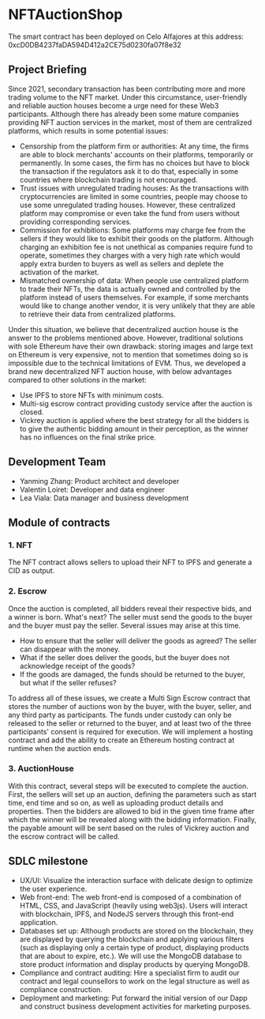 # NFTAuctionShop

The smart contract has been deployed on Celo Alfajores at this address: 0xcD0DB4237faDA594D412a2CE75d0230fa07f8e32

## Project Briefing

Since 2021, secondary transaction has been contributing more and more trading volume to the NFT market. Under this circumstance, user-friendly and reliable auction houses become a urge need for these Web3 participants. Although there has already been some mature companies providing NFT auction services in the market, most of them are centralized platforms, which results in some potential issues:

- Censorship from the platform firm or authorities: At any time, the firms are able to block merchants' accounts on their platforms, temporarily or permanently. In some cases, the firm has no choices but have to block the transaction if the regulators ask it to do that, especially in some countries where blockchain trading is not encouraged.
- Trust issues with unregulated trading houses: As the transactions with cryptocurrencies are limited in some countries, people may choose to use some unregulated trading houses. However, these centralized platform may compromise or even take the fund from users without providing corresponding services.
- Commission for exhibitions: Some platforms may charge fee from the sellers if they would like to exhibit their goods on the platform. Although charging an exhibition fee is not unethical as companies require fund to operate, sometimes they charges with a very high rate which would apply extra burden to buyers as well as sellers and deplete the activation of the market.
- Mismatched ownership of data: When people use centralized platform to trade their NFTs, the data is actually owned and controlled by the platform instead of users themselves. For example, if some merchants would like to change another vendor, it is very unlikely that they are able to retrieve their data from centralized platforms.

Under this situation, we believe that decentralized auction house is the answer to the problems mentioned above. However, traditional solutions with sole Ethereum have their own drawback: storing images and large text on Ethereum is very expensive, not to mention that sometimes doing so is impossible due to the technical limitations of EVM. Thus, we developed a brand new decentralized NFT auction house, with below advantages compared to other solutions in the market:

- Use IPFS to store NFTs with minimum costs.
- Multi-sig escrow contract providing custody service after the auction is closed.
- Vickrey auction is applied where the best strategy for all the bidders is to give the authentic bidding amount in their perception, as the winner has no influences on the final strike price.

## Development Team

- Yanming Zhang: Product architect and developer
- Valentin Loiret: Developer and data engineer
- Lea Viala: Data manager and business development

## Module of contracts

### 1. NFT

The NFT contract allows sellers to upload their NFT to IPFS and generate a CID as output.

### 2. Escrow

Once the auction is completed, all bidders reveal their respective bids, and a winner is born. What's next? The seller must send the goods to the buyer and the buyer must pay the seller. Several issues may arise at this time.

- How to ensure that the seller will deliver the goods as agreed? The seller can disappear with the money.
- What if the seller does deliver the goods, but the buyer does not acknowledge receipt of the goods?
- If the goods are damaged, the funds should be returned to the buyer, but what if the seller refuses?

To address all of these issues, we create a Multi Sign Escrow contract that stores the number of auctions won by the buyer, with the buyer, seller, and any third party as participants. The funds under custody can only be released to the seller or returned to the buyer, and at least two of the three participants' consent is required for execution. We will implement a hosting contract and add the ability to create an Ethereum hosting contract at runtime when the auction ends.

### 3. AuctionHouse

With this contract, several steps will be executed to complete the auction. First, the sellers will set up an auction, defining the parameters such as start time, end time and so on, as well as uploading product details and properties. Then the bidders are allowed to bid in the given time frame after which the winner will be revealed along with the bidding information. Finally, the payable amount will be sent based on the rules of Vickrey auction and the escrow contract will be called.

## SDLC milestone

- UX/UI: Visualize the interaction surface with delicate design to optimize the user experience.
- Web front-end: The web front-end is composed of a combination of HTML, CSS, and JavaScript (heavily using web3js). Users will interact with blockchain, IPFS, and NodeJS servers through this front-end application.
- Databases set up: Although products are stored on the blockchain, they are displayed by querying the blockchain and applying various filters (such as displaying only a certain type of product, displaying products that are about to expire, etc.). We will use the MongoDB database to store product information and display products by querying MongoDB.
- Compliance and contract auditing: Hire a specialist firm to audit our contract and legal counsellors to work on the legal structure as well as compliance construction.
- Deployment and marketing: Put forward the initial version of our Dapp and construct business development activities for marketing purposes.